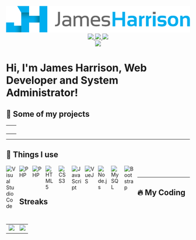<p align="center">
    <a href="https://james090500.com">
        <img src="profile/banner-logo.png"/>
    </a>
    <br>
    <a href="https://twitter.com/james090500">
        <img src="https://img.shields.io/badge/Twitter-3399FF?logo=twitter&logoColor=white&style=for-the-badge">
    </a>
    <a href="https://youtube.com/james090500">
        <img src="https://img.shields.io/badge/Youtube-FF0000?logo=youtube&logoColor=white&style=for-the-badge">
    </a>
    <a href="https://www.linkedin.com/in/james090500/">
        <img src="https://img.shields.io/badge/LinkedIn-0072B1?logo=linkedin&logoColor=white&style=for-the-badge">
    </a>
    <br>
    <img src="https://komarev.com/ghpvc/?username=james090500&style=for-the-badge"/>
    <h1>Hi, I'm James Harrison, Web Developer and System Administrator!</h1>
</p>

## 💪 Some of my projects
<table width="100%" border="0">
    <tbody align="center">
        <td border="0">
            <a href="https://minecraftcapes.net" target="_blank">
                <picture>
                    <source media="(prefers-color-scheme: dark)" srcset="profile/card/dark/mcc_card.png">
                    <source media="(prefers-color-scheme: light)" srcset="profile/card/light/mcc_card.png">
                    <img/>
                </picture>
            </a>
        </td>
        <td border="0">
            <a href="https://capecraft.net" target="_blank">
                <picture>
                    <source media="(prefers-color-scheme: dark)" srcset="profile/card/dark/cc_card.png">
                    <source media="(prefers-color-scheme: light)" srcset="profile/card/light/cc_card.png">
                    <img/>
                </picture>
            </a>
        </td>
    </tbody>
</table>

<hr>

## 🔮 Things I use

<img align="left" alt="Visual Studio Code" width="26px" src="https://cdn.jsdelivr.net/gh/devicons/devicon/icons/vscode/vscode-original.svg" style="padding-right:10px;" />
<img align="left" alt="PHP" width="26px" src="https://cdn.jsdelivr.net/gh/devicons/devicon/icons/php/php-original.svg" style="padding-right:10px;" />
<img align="left" alt="PHP" width="26px" src="https://cdn.jsdelivr.net/gh/devicons/devicon/icons/laravel/laravel-plain-wordmark.svg" style="padding-right:10px;" />
<img align="left" alt="HTML5" width="26px" src="https://cdn.jsdelivr.net/gh/devicons/devicon/icons/html5/html5-original.svg" style="padding-right:10px;" />
<img align="left" alt="CSS3" width="26px" src="https://cdn.jsdelivr.net/gh/devicons/devicon/icons/css3/css3-original.svg" style="padding-right:10px;" />
<img align="left" alt="JavaScript" width="26px" src="https://cdn.jsdelivr.net/gh/devicons/devicon/icons/javascript/javascript-original.svg" style="padding-right:10px;" />
<img align="left" alt="VueJS" width="26px" src="https://cdn.jsdelivr.net/gh/devicons/devicon/icons/vuejs/vuejs-original.svg" style="padding-right:10px;" />
<img align="left" alt="Node.js" width="26px" src="https://cdn.jsdelivr.net/gh/devicons/devicon/icons/nodejs/nodejs-original.svg" style="padding-right:10px;" />
<img align="left" alt="MySQL" width="26px" src="https://cdn.jsdelivr.net/gh/devicons/devicon/icons/mysql/mysql-original.svg" style="padding-right:10px;" />
<img align="left" alt="Bootstrap" width="26px" src="https://cdn.jsdelivr.net/gh/devicons/devicon/icons/bootstrap/bootstrap-original.svg" style="padding-right:10px;" />
<picture>
    <source media="(prefers-color-scheme: dark)" srcset="profile/things/github.png">
    <source media="(prefers-color-scheme: light)" srcset="https://cdn.jsdelivr.net/gh/devicons/devicon/icons/github/github-original.svg">
    <img width="26px" style="padding-right:10px;"/>
</picture>
<br>

<hr>

## 🔥 My Coding Streaks
<p align="center">
    <picture>
        <source media="(prefers-color-scheme: dark)" srcset="https://github-readme-streak-stats.herokuapp.com/?user=james090500&theme=dark">
        <source media="(prefers-color-scheme: light)" srcset="https://github-readme-streak-stats.herokuapp.com/?user=james090500">
        <img/>
    </picture>
</p>
<table width="100%" border="0">
    <tbody align="center">
        <td border="0">
            <img src="https://github-readme-stats.vercel.app/api?username=james090500&count_private=true&show_icons=true&theme=algolia&hide_border=true"/>
        </td>
        <td border="0">
            <img src="https://github-readme-stats.vercel.app/api/top-langs/?username=james090500&langs_count=3&theme=algolia&hide_border=true"/>
        </td>
    </tbody>
</table>